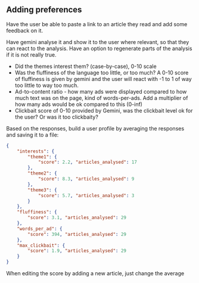 ## Adding preferences
Have the user be able to paste a link to an article they read and add some feedback on it.

Have gemini analyse it and show it to the user where relevant, so that they can react to the analysis. Have an option to regenerate parts of the analysis if it is not really true.
 - Did the themes interest them? (case-by-case), 0-10 scale
 - Was the fluffiness of the language too little, or too much? A 0-10 score of fluffiness is given by gemini and the user will react with -1 to 1 of way too little to way too much.
 - Ad-to-content ratio - how many ads were displayed compared to how much text was on the page, kind of words-per-ads. Add a multiplier of how many ads would be ok compared to this (0-inf)
 - Clickbait score of 0-10 provided by Gemini, was the clickbait level ok for the user? Or was it too clickbaity?

Based on the responses, build a user profile by averaging the responses and saving it to a file:
```json
{
    "interests": {
        "theme1": {
            "score": 2.2, "articles_analysed": 17
        },
        "theme2": {
            "score": 8.3, "articles_analysed": 9
        },
        "theme3": {
            "score": 5.7, "articles_analysed": 3
        }
    },
    "fluffiness": {
        "score": 3.1, "articles_analysed": 29
    },
    "words_per_ad": {
        "score": 394, "articles_analysed": 29
    },
    "max_clickbait": {
        "score": 1.9, "articles_analysed": 29
    }
}
```
When editing the score by adding a new article, just change the average
